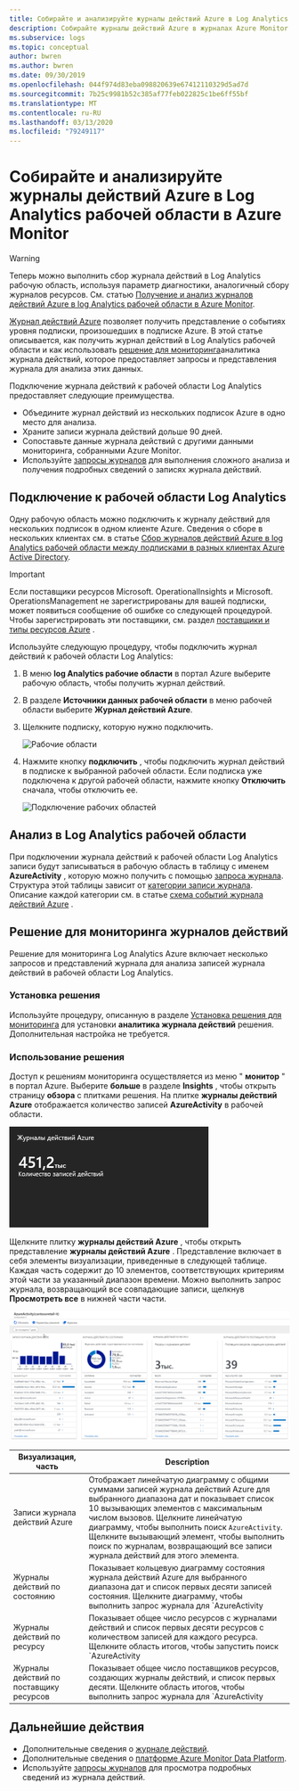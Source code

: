 ```yaml
---
title: Собирайте и анализируйте журналы действий Azure в Log Analytics рабочей области | Документация Майкрософт
description: Собирайте журналы действий Azure в журналах Azure Monitor и используйте решение мониторинга для анализа и поиска в журнале действий Azure во всех подписках Azure.
ms.subservice: logs
ms.topic: conceptual
author: bwren
ms.author: bwren
ms.date: 09/30/2019
ms.openlocfilehash: 044f974d83eba098820639e67412110329d5ad7d
ms.sourcegitcommit: 7b25c9981b52c385af77feb022825c1be6ff55bf
ms.translationtype: MT
ms.contentlocale: ru-RU
ms.lasthandoff: 03/13/2020
ms.locfileid: "79249117"
---
```

# <a name="collect-and-analyze-azure-activity-logs-in-log-analytics-workspace-in-azure-monitor"></a>Собирайте и анализируйте журналы действий Azure в Log Analytics рабочей области в Azure Monitor

> [!WARNING]
> Теперь можно выполнить сбор журнала действий в Log Analytics рабочую область, используя параметр диагностики, аналогичный сбору журналов ресурсов. См. статью [Получение и анализ журналов действий Azure в log Analytics рабочей области в Azure Monitor](diagnostic-settings-legacy.md).

[Журнал действий Azure](platform-logs-overview.md) позволяет получить представление о событиях уровня подписки, произошедших в подписке Azure. В этой статье описывается, как получить журнал действий в Log Analytics рабочей области и как использовать [решение для мониторинга](../insights/solutions.md)аналитика журнала действий, которое предоставляет запросы и представления журнала для анализа этих данных. 

Подключение журнала действий к рабочей области Log Analytics предоставляет следующие преимущества.

- Объедините журнал действий из нескольких подписок Azure в одно место для анализа.
- Храните записи журнала действий дольше 90 дней.
- Сопоставьте данные журнала действий с другими данными мониторинга, собранными Azure Monitor.
- Используйте [запросы журналов](../log-query/log-query-overview.md) для выполнения сложного анализа и получения подробных сведений о записях журнала действий.

## <a name="connect-to-log-analytics-workspace"></a>Подключение к рабочей области Log Analytics
Одну рабочую область можно подключить к журналу действий для нескольких подписок в одном клиенте Azure. Сведения о сборе в нескольких клиентах см. в статье [Сбор журналов действий Azure в log Analytics рабочей области между подписками в разных клиентах Azure Active Directory](activity-log-collect-tenants.md).

> [!IMPORTANT]
> Если поставщики ресурсов Microsoft. OperationalInsights и Microsoft. OperationsManagement не зарегистрированы для вашей подписки, может появиться сообщение об ошибке со следующей процедурой. Чтобы зарегистрировать эти поставщики, см. раздел [поставщики и типы ресурсов Azure](../../azure-resource-manager/management/resource-providers-and-types.md) .

Используйте следующую процедуру, чтобы подключить журнал действий к рабочей области Log Analytics:

1. В меню **log Analytics рабочие области** в портал Azure выберите рабочую область, чтобы получить журнал действий.
1. В разделе **Источники данных рабочей области** в меню рабочей области выберите **Журнал действий Azure**.
1. Щелкните подписку, которую нужно подключить.

    ![Рабочие области](media/activity-log-export/workspaces.png)

1. Нажмите кнопку **подключить** , чтобы подключить журнал действий в подписке к выбранной рабочей области. Если подписка уже подключена к другой рабочей области, нажмите кнопку **Отключить** сначала, чтобы отключить ее.

    ![Подключение рабочих областей](media/activity-log-export/connect-workspace.png)

## <a name="analyze-in-log-analytics-workspace"></a>Анализ в Log Analytics рабочей области
При подключении журнала действий к рабочей области Log Analytics записи будут записываться в рабочую область в таблицу с именем **AzureActivity** , которую можно получить с помощью [запроса журнала](../log-query/log-query-overview.md). Структура этой таблицы зависит от [категории записи журнала](activity-log-view.md#categories-in-the-activity-log). Описание каждой категории см. в статье [схема событий журнала действий Azure](activity-log-schema.md) .

## <a name="activity-logs-analytics-monitoring-solution"></a>Решение для мониторинга журналов действий
Решение для мониторинга Log Analytics Azure включает несколько запросов и представлений журнала для анализа записей журнала действий в рабочей области Log Analytics.

### <a name="install-the-solution"></a>Установка решения
Используйте процедуру, описанную в разделе [Установка решения для мониторинга](../insights/solutions.md#install-a-monitoring-solution) для установки **аналитика журнала действий** решения. Дополнительная настройка не требуется.

### <a name="use-the-solution"></a>Использование решения
Доступ к решениям мониторинга осуществляется из меню " **монитор** " в портал Azure. Выберите **больше** в разделе **Insights** , чтобы открыть страницу **обзора** с плитками решения. На плитке **журналы действий Azure** отображается количество записей **AzureActivity** в рабочей области.

![Плитка "Журналы действий Azure"](media/collect-activity-logs/azure-activity-logs-tile.png)


Щелкните плитку **журналы действий Azure** , чтобы открыть представление **журналы действий Azure** . Представление включает в себя элементы визуализации, приведенные в следующей таблице. Каждая часть содержит до 10 элементов, соответствующих критериям этой части за указанный диапазон времени. Можно выполнить запрос журнала, возвращающий все совпадающие записи, щелкнув **Просмотреть все** в нижней части части.

![Панель мониторинга "Журналы действий Azure"](media/collect-activity-logs/activity-log-dash.png)

| Визуализация, часть | Description |
| --- | --- |
| Записи журнала действий Azure | Отображает линейчатую диаграмму с общими суммами записей журнала действий Azure для выбранного диапазона дат и показывает список 10 вызывающих элементов с максимальным числом вызовов. Щелкните линейчатую диаграмму, чтобы выполнить поиск `AzureActivity`. Щелкните вызывающий элемент, чтобы выполнить поиск по журналам, возвращающий все записи журнала действий для этого элемента. |
| Журналы действий по состоянию | Показывает кольцевую диаграмму состояния журнала действий Azure для выбранного диапазона дат и список первых десяти записей состояния. Щелкните диаграмму, чтобы выполнить запрос журнала для `AzureActivity | summarize AggregatedValue = count() by ActivityStatus`. Щелкните элемент состояния, чтобы выполнить поиск по журналам, возвращая все записи журнала действий для этой записи состояния. |
| Журналы действий по ресурсу | Показывает общее число ресурсов с журналами действий и список первых десяти ресурсов с количеством записей для каждого ресурса. Щелкните область итогов, чтобы запустить поиск `AzureActivity | summarize AggregatedValue = count() by Resource` по журналам, который возвратит все доступные для решения ресурсы Azure. Щелкните ресурс, чтобы выполнить запрос журнала, возвращающий все записи о действиях для этого ресурса. |
| Журналы действий по поставщику ресурсов | Показывает общее число поставщиков ресурсов, создающих журналы действий, и список первых десяти. Щелкните область итогов, чтобы выполнить запрос журнала для `AzureActivity | summarize AggregatedValue = count() by ResourceProvider`, в котором отображаются все поставщики ресурсов Azure. Щелкните поставщик ресурсов, чтобы выполнить запрос журнала, возвращающий все записи действий для поставщика. |

## <a name="next-steps"></a>Дальнейшие действия

- Дополнительные сведения о [журнале действий](platform-logs-overview.md).
- Дополнительные сведения о [платформе Azure Monitor Data Platform](data-platform.md).
- Используйте [запросы журналов](../log-query/log-query-overview.md) для просмотра подробных сведений из журнала действий.
